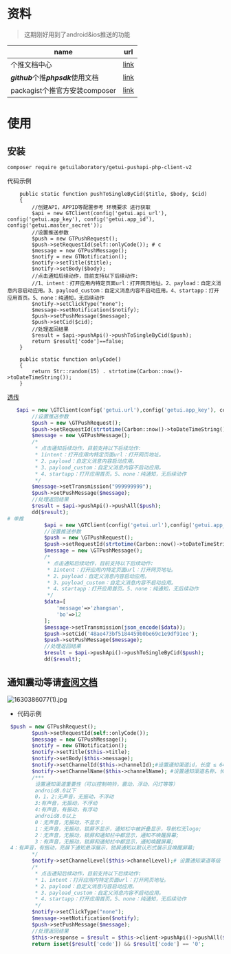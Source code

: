 # 资料

> 这期刚好用到了android&ios推送的功能

| name                                 | url                                                          |
| ------------------------------------ | ------------------------------------------------------------ |
| 个推文档中心                         | [link](https://docs.getui.com/getui/server/rest_v2/service_sdk/) |
| ***github***个推***phpsdk***使用文档 | [link](https://github.com/GetuiLaboratory/getui-pushapi-php-client-v2) |
| packagist个推官方安装composer        | [link](https://packagist.org/packages/getuilaboratory/getui-pushapi-php-client-v2) |



# 使用

## 安装

```shell
composer require getuilaboratory/getui-pushapi-php-client-v2
```

代码示例

```shell
    public static function pushToSingleByCid($title, $body, $cid)
    {
        //创建API，APPID等配置参考 环境要求 进行获取
        $api = new GTClient(config('getui.api_url'), config('getui.app_key'), config('getui.app_id'), config('getui.master_secret'));
        //设置推送参数
        $push = new GTPushRequest();
        $push->setRequestId(self::onlyCode()); # c
        $message = new GTPushMessage();
        $notify = new GTNotification();
        $notify->setTitle($title);
        $notify->setBody($body);
        //点击通知后续动作，目前支持以下后续动作:
        //1、intent：打开应用内特定页面url：打开网页地址。2、payload：自定义消息内容启动应用。3、payload_custom：自定义消息内容不启动应用。4、startapp：打开应用首页。5、none：纯通知，无后续动作
        $notify->setClickType("none");
        $message->setNotification($notify);
        $push->setPushMessage($message);
        $push->setCid($cid);
        //处理返回结果
        $result = $api->pushApi()->pushToSingleByCid($push);
        return $result['code']==false;
    }

    public static function onlyCode()
    {
        return Str::random(15) . strtotime(Carbon::now()->toDateTimeString());
    }
```

[透传](https://github.com/GetuiLaboratory/getui-pushapi-php-client-v2/blob/master/test/PushApiTest.php)

```php
   $api = new \GTClient(config('getui.url'),config('getui.app_key'), config('getui.app_id'),config('getui.master_secret'));
        //设置推送参数
        $push = new \GTPushRequest();
        $push->setRequestId(strtotime(Carbon::now()->toDateTimeString()));
        $message = new \GTPushMessage();
        /*
         * 点击通知后续动作，目前支持以下后续动作:
         * 1intent：打开应用内特定页面url：打开网页地址。
         * 2、payload：自定义消息内容启动应用。
         * 3、payload_custom：自定义消息内容不启动应用。
         * 4、startapp：打开应用首页。5、none：纯通知，无后续动作
         */
        $message->setTransmission("999999999");
        $push->setPushMessage($message);
        //处理返回结果
        $result = $api->pushApi()->pushAll($push);
        dd($result);
# 单推
            $api = new \GTClient(config('getui.url'),config('getui.app_key'), config('getui.app_id'),config('getui.master_secret'));
            //设置推送参数
            $push = new \GTPushRequest();
            $push->setRequestId(strtotime(Carbon::now()->toDateTimeString()));
            $message = new \GTPushMessage();
            /*
             * 点击通知后续动作，目前支持以下后续动作:
             * 1intent：打开应用内特定页面url：打开网页地址。
             * 2、payload：自定义消息内容启动应用。
             * 3、payload_custom：自定义消息内容不启动应用。
             * 4、startapp：打开应用首页。5、none：纯通知，无后续动作
             */
            $data=[
                'message'=>'zhangsan',
                'bo'=>12
            ];
            $message->setTransmission(json_encode($data));
            $push->setCid('48ae473bf5184459b0be69c1e9df91ee');
            $push->setPushMessage($message);
            //处理返回结果
            $result = $api->pushApi()->pushToSingleByCid($push);
            dd($result);
```

## 通知震动等请[查阅文档](https://docs.getui.com/getui/server/rest_v2/common_args/)

![1630386077(1).jpg](https://i.loli.net/2021/08/31/hK756YkIXrOdtuV.png)

- 代码示例

```php
 $push = new GTPushRequest();
        $push->setRequestId(self::onlyCode());
        $message = new GTPushMessage();
        $notify = new GTNotification();
        $notify->setTitle($this->title);
        $notify->setBody($this->message);
        $notify->setChannelId($this->channelId);#设置通知渠道id，长度 ≤ 64
        $notify->setChannelName($this->channelName); #设置通知渠道名称，长度 ≤ 64
        /***
         设置通知渠道重要性（可以控制响铃，震动，浮动，闪灯等等）
         android8.0以下
         0，1，2:无声音，无振动，不浮动
         3:有声音，无振动，不浮动
         4:有声音，有振动，有浮动
         android8.0以上
         0：无声音，无振动，不显示；
         1：无声音，无振动，锁屏不显示，通知栏中被折叠显示，导航栏无logo;
         2：无声音，无振动，锁屏和通知栏中都显示，通知不唤醒屏幕;
         3：有声音，无振动，锁屏和通知栏中都显示，通知唤醒屏幕;
 4：有声音，有振动，亮屏下通知悬浮展示，锁屏通知以默认形式展示且唤醒屏幕;
        */
        $notify->setChannelLevel($this->channelLevel);# 设置通知渠道等级
        /*
         * 点击通知后续动作，目前支持以下后续动作:
         * 1、intent：打开应用内特定页面url：打开网页地址。
         * 2、payload：自定义消息内容启动应用。
         * 3、payload_custom：自定义消息内容不启动应用。
         * 4、startapp：打开应用首页。5、none：纯通知，无后续动作
         */
        $notify->setClickType("none");
        $message->setNotification($notify);
        $push->setPushMessage($message);
        //处理返回结果
        $this->response = $result = $this->client->pushApi()->pushAll($push);
        return isset($result['code']) && $result['code'] == '0';
```


